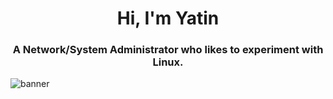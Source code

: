 <h1 align="center">Hi, I'm Yatin</h1>
<h3 align="center">A Network/System Administrator who likes to experiment with Linux.</h3>

<img src='https://yatin.lol/assets/yatin_banner.png' alt="banner"></img>
